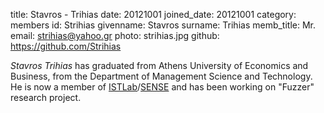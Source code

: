 title: Stavros - Trihias
date: 20121001
joined_date: 20121001
category: members 
id: Strihias
givenname: Stavros
surname: Trihias
memb_title: Mr.
email: strihias@yahoo.gr
photo: strihias.jpg
github: https://github.com/Strihias

_Stavros Trihias_ has graduated from Athens University of Economics and Business, from the Department of Management Science and Technology. He is now a member of [ISTLab](http://istlab.dmst.aueb.gr/)/[SENSE](../groups/g_sense-details.html) and has been working on "Fuzzer" research project.